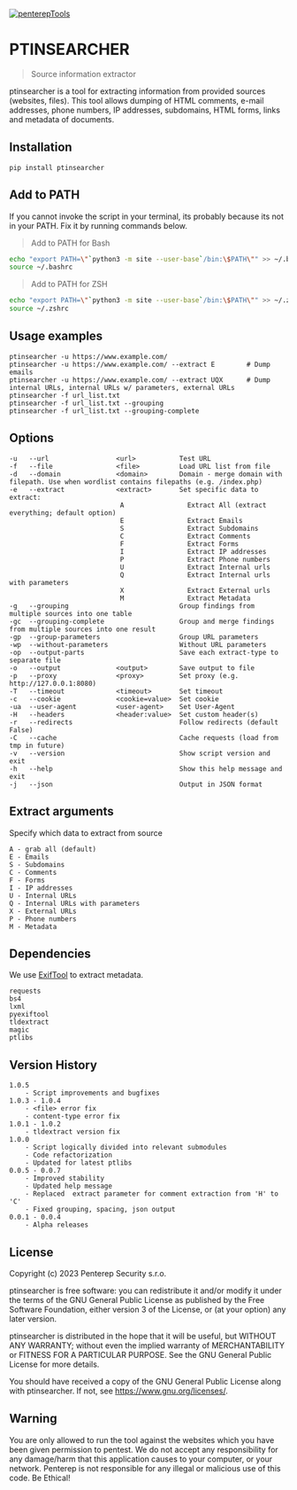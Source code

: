 [![penterepTools](https://www.penterep.com/external/penterepToolsLogo.png)](https://www.penterep.com/)


# PTINSEARCHER
> Source information extractor

ptinsearcher is a tool for extracting information from provided sources (websites, files). This tool allows dumping of HTML comments, e-mail addresses, phone numbers, IP addresses, subdomains, HTML forms, links and metadata of documents.

## Installation
```
pip install ptinsearcher
```

## Add to PATH
If you cannot invoke the script in your terminal, its probably because its not in your PATH. Fix it by running commands below.

> Add to PATH for Bash
```bash
echo "export PATH=\"`python3 -m site --user-base`/bin:\$PATH\"" >> ~/.bashrc
source ~/.bashrc
```

> Add to PATH for ZSH
```bash
echo "export PATH=\"`python3 -m site --user-base`/bin:\$PATH\"" >> ~/.zshrc
source ~/.zshrc
```

## Usage examples

```
ptinsearcher -u https://www.example.com/
ptinsearcher -u https://www.example.com/ --extract E        # Dump emails
ptinsearcher -u https://www.example.com/ --extract UQX      # Dump internal URLs, internal URLs w/ parameters, external URLs
ptinsearcher -f url_list.txt
ptinsearcher -f url_list.txt --grouping
ptinsearcher -f url_list.txt --grouping-complete
```

## Options
```
-u   --url                 <url>           Test URL
-f   --file                <file>          Load URL list from file
-d   --domain              <domain>        Domain - merge domain with filepath. Use when wordlist contains filepaths (e.g. /index.php)
-e   --extract             <extract>       Set specific data to extract:
                            A                Extract All (extract everything; default option)
                            E                Extract Emails
                            S                Extract Subdomains
                            C                Extract Comments
                            F                Extract Forms
                            I                Extract IP addresses
                            P                Extract Phone numbers
                            U                Extract Internal urls
                            Q                Extract Internal urls with parameters
                            X                Extract External urls
                            M                Extract Metadata
-g   --grouping                            Group findings from multiple sources into one table
-gc  --grouping-complete                   Group and merge findings from multiple sources into one result
-gp  --group-parameters                    Group URL parameters
-wp  --without-parameters                  Without URL parameters
-op  --output-parts                        Save each extract-type to separate file
-o   --output              <output>        Save output to file
-p   --proxy               <proxy>         Set proxy (e.g. http://127.0.0.1:8080)
-T   --timeout             <timeout>       Set timeout
-c   --cookie              <cookie=value>  Set cookie
-ua  --user-agent          <user-agent>    Set User-Agent
-H   --headers             <header:value>  Set custom header(s)
-r   --redirects                           Follow redirects (default False)
-C   --cache                               Cache requests (load from tmp in future)
-v   --version                             Show script version and exit
-h   --help                                Show this help message and exit
-j   --json                                Output in JSON format
```

## Extract arguments
Specify which data to extract from source
```
A - grab all (default)
E - Emails
S - Subdomains
C - Comments
F - Forms
I - IP addresses
U - Internal URLs
Q - Internal URLs with parameters
X - External URLs
P - Phone numbers
M - Metadata
```

## Dependencies

We use [ExifTool](https://exiftool.org/) to extract metadata.

```
requests
bs4
lxml
pyexiftool
tldextract
magic
ptlibs
```


## Version History
```
1.0.5
    - Script improvements and bugfixes
1.0.3 - 1.0.4
    - <file> error fix
    - content-type error fix
1.0.1 - 1.0.2
    - tldextract version fix
1.0.0
    - Script logically divided into relevant submodules
    - Code refactorization
    - Updated for latest ptlibs
0.0.5 - 0.0.7
    - Improved stability
    - Updated help message
    - Replaced  extract parameter for comment extraction from 'H' to 'C'
    - Fixed grouping, spacing, json output
0.0.1 - 0.0.4
    - Alpha releases
```

## License

Copyright (c) 2023 Penterep Security s.r.o.

ptinsearcher is free software: you can redistribute it and/or modify
it under the terms of the GNU General Public License as published by
the Free Software Foundation, either version 3 of the License, or
(at your option) any later version.

ptinsearcher is distributed in the hope that it will be useful,
but WITHOUT ANY WARRANTY; without even the implied warranty of
MERCHANTABILITY or FITNESS FOR A PARTICULAR PURPOSE.  See the
GNU General Public License for more details.

You should have received a copy of the GNU General Public License
along with ptinsearcher.  If not, see <https://www.gnu.org/licenses/>.

## Warning

You are only allowed to run the tool against the websites which
you have been given permission to pentest. We do not accept any
responsibility for any damage/harm that this application causes to your
computer, or your network. Penterep is not responsible for any illegal
or malicious use of this code. Be Ethical!